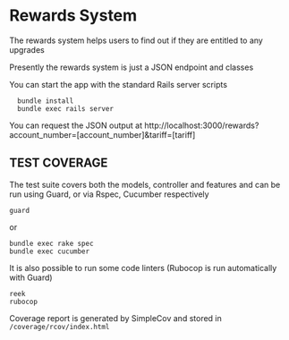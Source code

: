 # Rewards System

The rewards system helps users to find out if they are entitled to any upgrades

Presently the rewards system is just a JSON endpoint and classes


You can start the app with the standard Rails server scripts

```shell
  bundle install
  bundle exec rails server
```
You can request the JSON output at http://localhost:3000/rewards?account_number=[account_number]&tariff=[tariff]

## TEST COVERAGE
The test suite covers both the models, controller and features and can be run using Guard, or via Rspec, Cucumber respectively

```shell
guard
```

or

```shell
bundle exec rake spec
bundle exec cucumber
```

It is also possible to run some code linters (Rubocop is run automatically with Guard)

```shell
reek
rubocop
```


Coverage report is generated by SimpleCov and stored in `/coverage/rcov/index.html`



